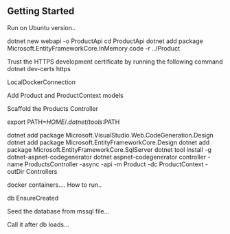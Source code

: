 ## Getting Started

Run on Ubuntu version..

dotnet new webapi -o ProductApi
cd ProductApi
dotnet add package Microsoft.EntityFrameworkCore.InMemory
code -r ../Product

Trust the HTTPS development certificate by running the following command
dotnet dev-certs https 

LocalDockerConnection

Add Product and ProductContext models

Scaffold the Products Controller

export PATH=$HOME/.dotnet/tools:$PATH

dotnet add package Microsoft.VisualStudio.Web.CodeGeneration.Design
dotnet add package Microsoft.EntityFrameworkCore.Design
dotnet add package Microsoft.EntityFrameworkCore.SqlServer
dotnet tool install -g dotnet-aspnet-codegenerator
dotnet aspnet-codegenerator controller -name ProductsController -async -api -m Product -dc ProductContext -outDir Controllers

docker containers....
 How to run..
 
db EnsureCreated

Seed the database from mssql file...

Call it after db loads...